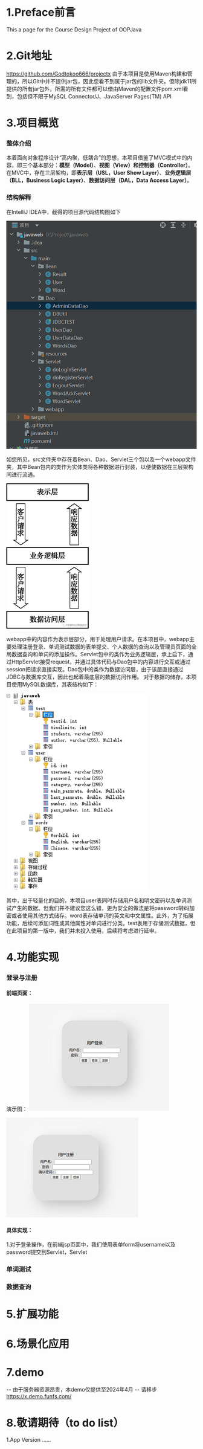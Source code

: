 # 1.Preface前言
This a page for the Course Design Project of OOPJava
# 2.Git地址
<https://github.com/Godtokoo666/projectx>
由于本项目是使用Maven构建和管理的，所以Git中并不提供jar包，因此您看不到属于jar包的lib文件夹。但除jdk11所提供的所有jar包外，所需的所有文件都可以借由Maven的配置文件pom.xml看到，包括但不限于MySQL Connector/J、JavaServer Pages(TM) API
# 3.项目概览
### 整体介绍
本着面向对象程序设计“高内聚，低耦合”的思想，本项目借鉴了MVC模式中的内容，即三个基本部分：**模型（Model）**、**视图（View）**和**控制器（Controller）**。在MVC中，存在三层架构，即**表示层（USL，User Show Layer）**、**业务逻辑层（BLL，Business Logic Layer）**、**数据访问层（DAL，Data Access Layer）**。
### 结构解释
在IntelliJ IDEA中，截得的项目源代码结构图如下

![图1-项目源代码结构图](/image/2023-6-13/1.png)

如您所见，src文件夹中存在着Bean、Dao、Servlet三个包以及一个webapp文件夹，其中Bean包内的类作为实体类将各种数据进行封装，以便使数据在三层架构间进行流通。


![图2-三层架构图](/image/2023-6-13/2.png)

webapp中的内容作为表示层部分，用于处理用户请求。在本项目中，webapp主要处理注册登录、单词测试数据的表单提交、个人数据的查询以及管理员页面的全局数据查询和单词的添加操作。Servlet包中的类作为业务逻辑层，承上启下，通过HttpServlet接受request，并通过具体代码与Dao包中的内容进行交互或通过session把请求直接实现。Dao包中的类作为数据访问层，由于该层直接通过JDBC与数据库交互，因此也起着最底层的数据访问作用。
对于数据的储存，本项目使用MySQL数据库，其表结构如下：


![图3-MySQL表结构](/image/2023-6-13/3.png)

其中，出于轻量化的目的，本项目user表同时存储用户名和明文密码以及单词测试产生的数据。但我们并不建议您这么错，更为安全的做法是将password转码加密或者使用其他方式储存。word表存储单词的英文和中文属性。此外，为了拓展功能，后续可添加词性或其他属性对单词进行分类。test表用于存储测试数据，但在此项目的第一版中，我们并未投入使用，后续将考虑进行延申。
# 4.功能实现
### 登录与注册
#### 前端页面：
演示图：
![图4-登录界面](/image/2023-6-13/4.png)	

![图5-注册界面](/image/2023-6-13/5.png)

#### 具体实现：
1.对于登录操作，在前端jsp页面中，我们使用表单form将username以及password提交到Servlet，Servlet
### 单词测试
### 数据查询
# 5.扩展功能
# 6.场景化应用
# 7.demo 
-- 由于服务器资源昂贵，本demo仅提供至2024年4月
-- 请移步<https://x.demo.funfs.com/>
# 8.敬请期待（to do list）
1.App Version
……
